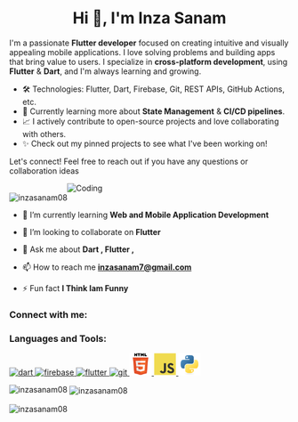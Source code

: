 






<h1 align="center">Hi 👋, I'm Inza Sanam</h1>

I'm a passionate **Flutter developer** focused on creating intuitive and visually appealing mobile applications. I love solving problems and building apps that bring value to users. I specialize in **cross-platform development**, using **Flutter** & **Dart**, and I'm always learning and growing.

- 🛠️ Technologies: Flutter, Dart, Firebase, Git, REST APIs, GitHub Actions, etc.
- 🌱 Currently learning more about **State Management** & **CI/CD pipelines**.
- 📈 I actively contribute to open-source projects and love collaborating with others.
- ✨ Check out my pinned projects to see what I've been working on!

Let's connect! Feel free to reach out if you have any questions or collaboration ideas



<img align="right" alt="Coding" width="400" src="https://media2.giphy.com/media/v1.Y2lkPTc5MGI3NjExazZqa2hyeHV3Ynd6Zjk0ZG4wOXM5ZTU1bTgwbnh6b2d4Znl5NWtrYSZlcD12MV9pbnRlcm5hbF9naWZfYnlfaWQmY3Q9Zw/RbDKaczqWovIugyJmW/giphy.gif" >






<p align="left"> <img src="https://komarev.com/ghpvc/?username=inzasanam08&label=Profile%20views&color=0e75b6&style=flat" alt="inzasanam08" /> </p>


- 🌱 I’m currently learning **Web and Mobile Application Development**

- 👯 I’m looking to collaborate on **Flutter**

- 💬 Ask me about **Dart , Flutter ,**

- 📫 How to reach me **inzasanam7@gmail.com**

- ⚡ Fun fact **I Think Iam Funny**

<h3 align="left">Connect with me:</h3>
<p align="left">
</p>















































<h3 align="left">Languages and Tools:</h3>
<p align="left"> <a href="https://dart.dev" target="_blank" rel="noreferrer"> <img src="https://www.vectorlogo.zone/logos/dartlang/dartlang-icon.svg" alt="dart" width="40" height="40"/> </a> <a href="https://firebase.google.com/" target="_blank" rel="noreferrer"> <img src="https://www.vectorlogo.zone/logos/firebase/firebase-icon.svg" alt="firebase" width="40" height="40"/> </a> <a href="https://flutter.dev" target="_blank" rel="noreferrer"> <img src="https://www.vectorlogo.zone/logos/flutterio/flutterio-icon.svg" alt="flutter" width="40" height="40"/> </a> <a href="https://git-scm.com/" target="_blank" rel="noreferrer"> <img src="https://www.vectorlogo.zone/logos/git-scm/git-scm-icon.svg" alt="git" width="40" height="40"/> </a> <a href="https://www.w3.org/html/" target="_blank" rel="noreferrer"> <img src="https://raw.githubusercontent.com/devicons/devicon/master/icons/html5/html5-original-wordmark.svg" alt="html5" width="40" height="40"/> </a> <a href="https://developer.mozilla.org/en-US/docs/Web/JavaScript" target="_blank" rel="noreferrer"> <img src="https://raw.githubusercontent.com/devicons/devicon/master/icons/javascript/javascript-original.svg" alt="javascript" width="40" height="40"/> </a> <a href="https://www.python.org" target="_blank" rel="noreferrer"> <img src="https://raw.githubusercontent.com/devicons/devicon/master/icons/python/python-original.svg" alt="python" width="40" height="40"/> </a> </p>

<p><img align="left" src="https://github-readme-stats.vercel.app/api/top-langs?username=inzasanam08&show_icons=true&locale=en&layout=compact" alt="inzasanam08" /></p>

<p>&nbsp;<img align="center" src="https://github-readme-stats.vercel.app/api?username=inzasanam08&show_icons=true&locale=en" alt="inzasanam08" /></p>

<p><img align="center" src="https://github-readme-streak-stats.herokuapp.com/?user=inzasanam08&" alt="inzasanam08" /></p>




